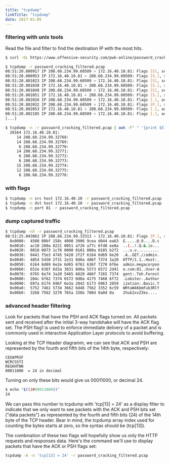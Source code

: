 ```yaml
---
title: "tcpdump"
linkTitle: "tcpdump"
date: 2017-01-05
---
```


### filtering with unix tools

Read the file and filter to find the destination IP with the most hits.

```bash
$ curl -OL https://www.offensive-security.com/pwk-online/password_cracking_filtered.pcap

$ tcpdump -r password_cracking_filtered.pcap
08:51:20.800917 IP 208.68.234.99.60509 > 172.16.40.10.81: Flags [S], seq 1855084074, win 14600, options [mss 1460,sackOK,TS val 25538253 ecr 0,nop,wscale 7], length 0
08:51:20.800953 IP 172.16.40.10.81 > 208.68.234.99.60509: Flags [S.], seq 4166855389, ack 1855084075, win 14480, options [mss 1460,sackOK,TS val 71430591 ecr 25538253,nop,wscale 4], length 0
08:51:20.801023 IP 208.68.234.99.60509 > 172.16.40.10.81: Flags [S], seq 1855084074, win 14600, options [mss 1460,sackOK,TS val 25538253 ecr 0,nop,wscale 7], length 0
08:51:20.801030 IP 172.16.40.10.81 > 208.68.234.99.60509: Flags [S.], seq 4166855389, ack 1855084075, win 14480, options [mss 1460,sackOK,TS val 71430591 ecr 25538253,nop,wscale 4], length 0
08:51:20.801048 IP 208.68.234.99.60509 > 172.16.40.10.81: Flags [S], seq 1855084074, win 14600, options [mss 1460,sackOK,TS val 25538253 ecr 0,nop,wscale 7], length 0
08:51:20.801051 IP 172.16.40.10.81 > 208.68.234.99.60509: Flags [S.], seq 4166855389, ack 1855084075, win 14480, options [mss 1460,sackOK,TS val 71430591 ecr 25538253,nop,wscale 4], length 0
08:51:20.802026 IP 208.68.234.99.60509 > 172.16.40.10.81: Flags [.], ack 1, win 115, options [nop,nop,TS val 25538253 ecr 71430591], length 0
08:51:20.802032 IP 208.68.234.99.60509 > 172.16.40.10.81: Flags [P.], seq 1:89, ack 1, win 115, options [nop,nop,TS val 25538253 ecr 71430591], length 88
08:51:20.802053 IP 172.16.40.10.81 > 208.68.234.99.60509: Flags [.], ack 89, win 905, options [nop,nop,TS val 71430591 ecr 25538253], length 0
08:51:20.802105 IP 208.68.234.99.60509 > 172.16.40.10.81: Flags [.], ack 1, win 115, options [nop,nop,TS val 25538253 ecr 71430591], length 0
[...]

$ tcpdump -n -r password_cracking_filtered.pcap | awk -F" " '{print $5}' | sort | uniq -c | head
  20164 172.16.40.10.81:
     14 208.68.234.99.32768:
     14 208.68.234.99.32769:
      6 208.68.234.99.32770:
     14 208.68.234.99.32771:
      6 208.68.234.99.32772:
      6 208.68.234.99.32773:
     15 208.68.234.99.32774:
     12 208.68.234.99.32775:
      6 208.68.234.99.32776:
```

### with flags

```bash
$ tcpdump -n src host 172.16.40.10 -r password_cracking_filtered.pcap
$ tcpdump -n dst host 172.16.40.10 -r password_cracking_filtered.pcap
$ tcpdump -n port 81 -r password_cracking_filtered.pcap
```

### dump captured traffic

```bash
$ tcpdump -nX -r password_cracking_filtered.pcap
08:51:25.043062 IP 208.68.234.99.33313 > 172.16.40.10.81: Flags [P.], seq 1:140, ack 1
  0x0000:  4500 00bf 158c 4000 3906 9cea d044 ea63  E.....@.9....D.c
  0x0010:  ac10 280a 8221 0051 a726 a77c 6fd8 ee8a  ..(..!.Q.&.|o...
  0x0020:  8018 0073 1c76 0000 0101 080a 0185 b2f2  ...s.v..........
  0x0030:  0441 f5e3 4745 5420 2f2f 6164 6d69 6e20  .A..GET.//admin.
  0x0040:  4854 5450 2f31 2e31 0d0a 486f 7374 3a20  HTTP/1.1..Host:.
  0x0050:  6164 6d69 6e2e 6d65 6761 636f 7270 6f6e  admin.megacorpon
  0x0060:  652e 636f 6d3a 3831 0d0a 5573 6572 2d41  e.com:81..User-A
  0x0070:  6765 6e74 3a20 5465 6820 466f 7265 7374  gent:.Teh.Forest
  0x0080:  204c 6f62 7374 6572 0d0a 4175 7468 6f72  .Lobster..Author
  0x0090:  697a 6174 696f 6e3a 2042 6173 6963 2059  ization:.Basic.Y
  0x00a0:  5752 7461 5734 3662 6d46 7562 3352 6c59  WRtaW46bmFub3RlY
  0x00b0:  3268 7562 3278 765a 336b 780d 0a0d 0a    2hub2xvZ3kx....
```

### advanced header filtering

Look for packets that have the PSH and ACK flags turned on. All packets sent and received after the initial 3-way handshake will have the ACK flag set. The PSH flag1 is used to enforce immediate delivery of a packet and is commonly used in interactive Application Layer protocols to avoid buffering.

Looking at the TCP Header diagramm, we can see that ACK and PSH are represented
by the fourth and fifth bits of the 14th byte, respectively:

```
CEUAPRSF
WCRCSSYI
REGKHTNN
00011000  = 24 in decimal
```

Turning on only these bits would give us 00011000, or decimal 24.

```bash
$ echo "$((2#00011000))"
24
```

We can pass this number to tcpdump with 'tcp[13] = 24' as a display filter to indicate that we only want to see packets with the ACK and PSH bits set ("data packets") as represented by the fourth and fifth bits (24) of the 14th byte of the TCP header. Bear in mind, the tcpdump array index used for counting the bytes starts at zero, so the syntax should be (tcp[13]).

The combination of these two flags will hopefully show us only the HTTP requests and responses data. Here's the command we'll use to display packets that have the ACK or PSH flags set:

```bash
tcpdump -A -n 'tcp[13] = 24' -r password_cracking_filtered.pcap
```
